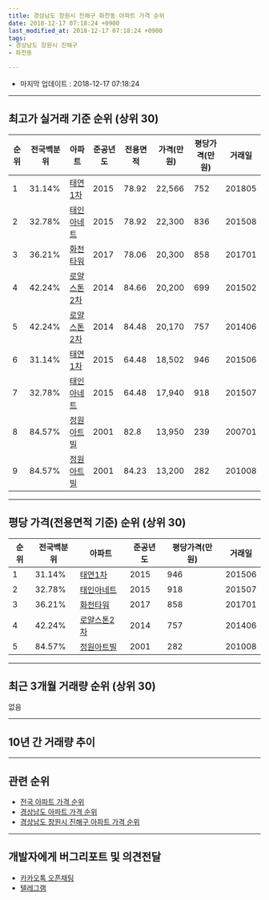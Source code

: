 ```yaml
---
title: 경상남도 창원시 진해구 화천동 아파트 가격 순위
date: 2018-12-17 07:18:24 +0900
last_modified_at: 2018-12-17 07:18:24 +0900
tags:
- 경상남도 창원시 진해구
- 화천동

---
```


* 마지막 업데이트 : 2018-12-17 07:18:24

---

## 최고가 실거래 기준 순위 (상위 30)


|순위|전국백분위|아파트|준공년도|전용면적|가격(만원)|평당가격(만원)|거래일|
|---|---|---|---|---|---|---|---|
|1|31.14%|[태연1차](https://search.naver.com/search.naver?query=%EA%B2%BD%EC%83%81%EB%82%A8%EB%8F%84+%EC%B0%BD%EC%9B%90%EC%8B%9C+%EC%A7%84%ED%95%B4%EA%B5%AC+%ED%99%94%EC%B2%9C%EB%8F%99+%ED%83%9C%EC%97%B01%EC%B0%A8)|2015|78.92|22,566|752|201805|
|2|32.78%|[태인아네트](https://search.naver.com/search.naver?query=%EA%B2%BD%EC%83%81%EB%82%A8%EB%8F%84+%EC%B0%BD%EC%9B%90%EC%8B%9C+%EC%A7%84%ED%95%B4%EA%B5%AC+%ED%99%94%EC%B2%9C%EB%8F%99+%ED%83%9C%EC%9D%B8%EC%95%84%EB%84%A4%ED%8A%B8)|2015|78.92|22,300|836|201508|
|3|36.21%|[화천타워](https://search.naver.com/search.naver?query=%EA%B2%BD%EC%83%81%EB%82%A8%EB%8F%84+%EC%B0%BD%EC%9B%90%EC%8B%9C+%EC%A7%84%ED%95%B4%EA%B5%AC+%ED%99%94%EC%B2%9C%EB%8F%99+%ED%99%94%EC%B2%9C%ED%83%80%EC%9B%8C)|2017|78.06|20,300|858|201701|
|4|42.24%|[로얄스톤2차](https://search.naver.com/search.naver?query=%EA%B2%BD%EC%83%81%EB%82%A8%EB%8F%84+%EC%B0%BD%EC%9B%90%EC%8B%9C+%EC%A7%84%ED%95%B4%EA%B5%AC+%ED%99%94%EC%B2%9C%EB%8F%99+%EB%A1%9C%EC%96%84%EC%8A%A4%ED%86%A42%EC%B0%A8)|2014|84.66|20,200|699|201502|
|5|42.24%|[로얄스톤2차](https://search.naver.com/search.naver?query=%EA%B2%BD%EC%83%81%EB%82%A8%EB%8F%84+%EC%B0%BD%EC%9B%90%EC%8B%9C+%EC%A7%84%ED%95%B4%EA%B5%AC+%ED%99%94%EC%B2%9C%EB%8F%99+%EB%A1%9C%EC%96%84%EC%8A%A4%ED%86%A42%EC%B0%A8)|2014|84.48|20,170|757|201406|
|6|31.14%|[태연1차](https://search.naver.com/search.naver?query=%EA%B2%BD%EC%83%81%EB%82%A8%EB%8F%84+%EC%B0%BD%EC%9B%90%EC%8B%9C+%EC%A7%84%ED%95%B4%EA%B5%AC+%ED%99%94%EC%B2%9C%EB%8F%99+%ED%83%9C%EC%97%B01%EC%B0%A8)|2015|64.48|18,502|946|201506|
|7|32.78%|[태인아네트](https://search.naver.com/search.naver?query=%EA%B2%BD%EC%83%81%EB%82%A8%EB%8F%84+%EC%B0%BD%EC%9B%90%EC%8B%9C+%EC%A7%84%ED%95%B4%EA%B5%AC+%ED%99%94%EC%B2%9C%EB%8F%99+%ED%83%9C%EC%9D%B8%EC%95%84%EB%84%A4%ED%8A%B8)|2015|64.48|17,940|918|201507|
|8|84.57%|[정원아트빌](https://search.naver.com/search.naver?query=%EA%B2%BD%EC%83%81%EB%82%A8%EB%8F%84+%EC%B0%BD%EC%9B%90%EC%8B%9C+%EC%A7%84%ED%95%B4%EA%B5%AC+%ED%99%94%EC%B2%9C%EB%8F%99+%EC%A0%95%EC%9B%90%EC%95%84%ED%8A%B8%EB%B9%8C)|2001|82.8|13,950|239|200701|
|9|84.57%|[정원아트빌](https://search.naver.com/search.naver?query=%EA%B2%BD%EC%83%81%EB%82%A8%EB%8F%84+%EC%B0%BD%EC%9B%90%EC%8B%9C+%EC%A7%84%ED%95%B4%EA%B5%AC+%ED%99%94%EC%B2%9C%EB%8F%99+%EC%A0%95%EC%9B%90%EC%95%84%ED%8A%B8%EB%B9%8C)|2001|84.23|13,200|282|201008|


---

## 평당 가격(전용면적 기준) 순위 (상위 30)


|순위|전국백분위|아파트|준공년도|평당가격(만원)|거래일|
|---|---|---|---|---|---|
|1|31.14%|[태연1차](https://search.naver.com/search.naver?query=%EA%B2%BD%EC%83%81%EB%82%A8%EB%8F%84+%EC%B0%BD%EC%9B%90%EC%8B%9C+%EC%A7%84%ED%95%B4%EA%B5%AC+%ED%99%94%EC%B2%9C%EB%8F%99+%ED%83%9C%EC%97%B01%EC%B0%A8)|2015|946|201506|
|2|32.78%|[태인아네트](https://search.naver.com/search.naver?query=%EA%B2%BD%EC%83%81%EB%82%A8%EB%8F%84+%EC%B0%BD%EC%9B%90%EC%8B%9C+%EC%A7%84%ED%95%B4%EA%B5%AC+%ED%99%94%EC%B2%9C%EB%8F%99+%ED%83%9C%EC%9D%B8%EC%95%84%EB%84%A4%ED%8A%B8)|2015|918|201507|
|3|36.21%|[화천타워](https://search.naver.com/search.naver?query=%EA%B2%BD%EC%83%81%EB%82%A8%EB%8F%84+%EC%B0%BD%EC%9B%90%EC%8B%9C+%EC%A7%84%ED%95%B4%EA%B5%AC+%ED%99%94%EC%B2%9C%EB%8F%99+%ED%99%94%EC%B2%9C%ED%83%80%EC%9B%8C)|2017|858|201701|
|4|42.24%|[로얄스톤2차](https://search.naver.com/search.naver?query=%EA%B2%BD%EC%83%81%EB%82%A8%EB%8F%84+%EC%B0%BD%EC%9B%90%EC%8B%9C+%EC%A7%84%ED%95%B4%EA%B5%AC+%ED%99%94%EC%B2%9C%EB%8F%99+%EB%A1%9C%EC%96%84%EC%8A%A4%ED%86%A42%EC%B0%A8)|2014|757|201406|
|5|84.57%|[정원아트빌](https://search.naver.com/search.naver?query=%EA%B2%BD%EC%83%81%EB%82%A8%EB%8F%84+%EC%B0%BD%EC%9B%90%EC%8B%9C+%EC%A7%84%ED%95%B4%EA%B5%AC+%ED%99%94%EC%B2%9C%EB%8F%99+%EC%A0%95%EC%9B%90%EC%95%84%ED%8A%B8%EB%B9%8C)|2001|282|201008|


---

## 최근 3개월 거래량 순위 (상위 30)

없음

---

## 10년 간 거래량 추이


<div style="width:100%;">
    <canvas id="deal_progress" height="250"></canvas>
</div>

<script>
new Chart(document.getElementById("deal_progress"), {
    type: 'line',
    data: {
        labels: ['200812','200901','200902','200903','200904','200905','200906','200907','200908','200909','200910','200911','200912','201001','201002','201003','201004','201005','201006','201007','201008','201009','201010','201011','201012','201101','201102','201103','201104','201105','201106','201107','201108','201109','201110','201111','201112','201201','201202','201203','201204','201205','201206','201207','201208','201209','201210','201211','201212','201301','201302','201303','201304','201305','201306','201307','201308','201309','201310','201311','201312','201401','201402','201403','201404','201405','201406','201407','201408','201409','201410','201411','201412','201501','201502','201503','201504','201505','201506','201507','201508','201509','201510','201511','201512','201601','201602','201603','201604','201605','201606','201607','201608','201609','201610','201611','201612','201701','201702','201703','201704','201705','201706','201707','201708','201709','201710','201711','201712','201801','201802','201803','201804','201805','201806','201807','201808','201809','201810','201811','201812'],
        datasets: [{
            label: '실거래 수',
            pointRadius: 1,
            data: [0, 0, 0, 0, 1, 0, 0, 0, 0, 0, 1, 0, 0, 0, 0, 0, 0, 0, 0, 0, 1, 0, 0, 0, 0, 0, 0, 2, 1, 1, 0, 1, 0, 0, 1, 0, 0, 0, 0, 0, 0, 0, 0, 0, 0, 0, 0, 0, 0, 0, 0, 0, 0, 0, 0, 0, 0, 0, 1, 0, 0, 0, 0, 1, 0, 1, 1, 1, 0, 0, 0, 0, 0, 1, 1, 0, 0, 0, 10, 2, 2, 2, 2, 2, 0, 1, 1, 1, 0, 0, 1, 0, 1, 2, 2, 1, 1, 1, 0, 1, 0, 0, 0, 0, 0, 0, 0, 0, 0, 0, 0, 0, 0, 1, 0, 0, 0, 0, 0, 0, 0],
            borderColor: "rgba(255, 201, 14, 1)",
            backgroundColor: "rgba(255, 201, 14, 0.5)",
            fill: true,
        }]
    },
    options: {
        responsive: true,
        title: {
            display: true,
            text: '10년간 거래량 추이'
        },
        tooltips: {
            mode: 'index',
            intersect: false,
        },
        hover: {
            mode: 'nearest',
            intersect: true
        },
        scales: {
            xAxes: [{
                display: true,
                scaleLabel: {
                    display: true,
                    labelString: '년/월'
                }
            }],
            yAxes: [{
                display: true,
                ticks: {
                    suggestedMin: 0,
                },
                scaleLabel: {
                    display: true,
                    labelString: '실거래 수'
                }
            }]
        }
    }
});

</script>


---

## 관련 순위

- [전국 아파트 가격 순위](https://inasie.github.io/apt-ranking/전국)
- [경상남도 아파트 가격 순위](https://inasie.github.io/apt-ranking/경상남도)
- [경상남도 창원시 진해구 아파트 가격 순위](https://inasie.github.io/apt-ranking/경상남도-창원시-진해구)


---

## 개발자에게 버그리포트 및 의견전달

- [카카오톡 오픈채팅](https://open.kakao.com/o/gLJUAP4)
- [텔레그램](https://t.me/inasie)

